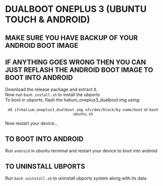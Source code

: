 # DUALBOOT ONEPLUS 3 (UBUNTU TOUCH & ANDROID)

## MAKE SURE YOU HAVE BACKUP OF YOUR ANDROID BOOT IMAGE
## IF ANYTHING GOES WRONG THEN YOU CAN JUST REFLASH THE ANDROID BOOT IMAGE TO BOOT INTO ANDROID

Download the release package and extract it.\
Now run ```bash install.sh``` to install the ubports\
To boot in ubports, flash the halium_oneplus3_dualboot.img using:
<p align="center">
  <code>dd if=halium_oneplus3_dualboot.img of=/dev/block/by-name/boot</code>
  or
  <code>bash ubuntu.sh</code>
</p>

Now restart your device...

## TO BOOT INTO ANDROID
Run ```android``` in ubuntu terminal and restart your device to boot into android

## TO UNINSTALL UBPORTS
Run ```bash uninstall.sh``` to uninstall ubports system along with its data
